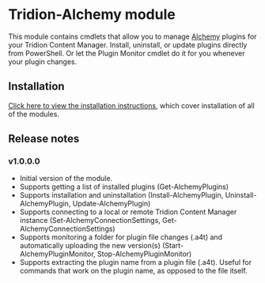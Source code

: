 # Tridion-Alchemy module

This module contains cmdlets that allow you to manage [Alchemy](http://www.alchemywebstore.com) plugins for your Tridion Content Manager.
Install, uninstall, or update plugins directly from PowerShell. Or let the Plugin Monitor cmdlet do it for you whenever your plugin changes.

## Installation

[Click here to view the installation instructions](https://github.com/pkjaer/tridion-powershell-modules/), which cover installation of all of the modules.

## Release notes

### v1.0.0.0

- Initial version of the module.
- Supports getting a list of installed plugins (Get-AlchemyPlugins)
- Supports installation and uninstallation (Install-AlchemyPlugin, Uninstall-AlchemyPlugin, Update-AlchemyPlugin)
- Supports connecting to a local or remote Tridion Content Manager instance (Set-AlchemyConnectionSettings, Get-AlchemyConnectionSettings)
- Supports monitoring a folder for plugin file changes (.a4t) and automatically uploading the new version(s) (Start-AlchemyPluginMonitor, Stop-AlchemyPluginMonitor)
- Supports extracting the plugin name from a plugin file (.a4t). Useful for commands that work on the plugin name, as opposed to the file itself.
